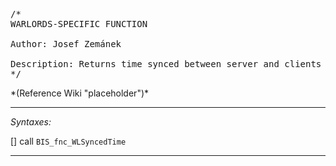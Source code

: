 <pre>/*
WARLORDS-SPECIFIC FUNCTION

Author: Josef Zemánek

Description: Returns time synced between server and clients
*/</pre>*(Reference Wiki "placeholder")*


---
*Syntaxes:*

[] call `BIS_fnc_WLSyncedTime`

---
